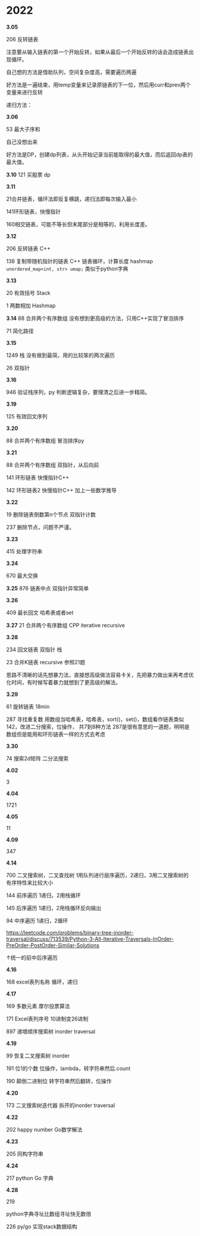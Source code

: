 
# 2022

**3.05** 

206 反转链表

注意要从输入链表的第一个开始反转，如果从最后一个开始反转的话会造成链表出现循环。

自己想的方法是借助队列，空间复杂度高，需要遍历两遍

好方法是一遍结束，用temp变量来记录原链表的下一位，然后用curr和prev两个变量来进行反转

递归方法：


**3.06**

53 最大子序和

自己没想出来

好方法是DP，创建dp列表，从头开始记录当前能取得的最大值，而后返回dp表的最大值。


**3.10**
121 买股票 dp

**3.11**

21合并链表，循环法即反复横跳，递归法即每次输入最小

141环形链表，快慢指针

160相交链表，可能不等长但末尾部分是相等的，利用长度差。

**3.12**

206 反转链表 C++

138 复制带随机指针的链表 C++ 
    链表循环，计算长度
    hashmap `unordered_map<int, str> umap;` 类似于python字典

**3.13**

20 有效括号 Stack

1 两数相加 Hashmap


**3.14**
88 合并两个有序数组 没有想到更高级的方法，只用C++实现了冒泡排序

71 简化路径 

**3.15**

1249  栈 没有做到最简，用的比较笨的两次遍历

26 双指针

**3.16**

946 验证栈序列，py 判断逻辑复杂，要理清之后进一步精简。

**3.19**

125 有效回文序列

**3.20**

88 合并两个有序数组 冒泡排序py

**3.21**

88 合并两个有序数组 双指针，从后向前

141 环形链表 快慢指针C++

142 环形链表2 快慢指针C++ 加上一些数学推导

**3.22**

19 删除链表倒数第n个节点 双指针计数

237 删除节点，问题不严谨。


**3.23**

415 处理字符串

**3.24**

670 最大交换 

**3.25**
876 链表中点 双指针异常简单

**3.26**

409 最长回文 哈希表或者set

**3.27**
21 合并两个有序数组 CPP iterative recursive


**3.28**

234 回文链表 双指针 栈

23 合并K链表 recursive 参照21题

思路不清晰的话先想暴力法，直接想高级做法容易卡关，先把暴力做出来再考虑优化时间，有时候写着暴力就想到了更高级的解法。


**3.29**

61 旋转链表 18min

287 寻找重复数 用数组当哈希表，哈希表，sort()，set()，数组看作链表类似142，改进二分搜索，位操作， 共7到8种方法
    287是很有意思的一道题，明明是数组但是能用和环形链表一样的方式去考虑


**3.30**

74 搜索2d矩阵 二分法搜索


**4.02**

3


**4.04**

1721


**4.05**

11

**4.09**

347



**4.14**

700 二叉搜索树，二叉查找树 1用队列进行层序遍历，2递归，3用二叉搜索树的有序特性来比较大小

144 前序遍历 1递归，2用栈循环

145 后序遍历 1递归，2用栈循环反向输出

94 中序遍历 1递归，2循环


https://leetcode.com/problems/binary-tree-inorder-traversal/discuss/713539/Python-3-All-Iterative-Traversals-InOrder-PreOrder-PostOrder-Similar-Solutions

↑统一的前中后序遍历




**4.16**

168 excel表列名称 循环，递归


**4.17**

169 多数元素 摩尔投票算法

171  Excel表列序号 10进制变26进制

897 递增顺序搜索树 inorder traversal


**4.19**

99 恢复二叉搜索树 inorder

191 位1的个数   位操作，lambda，转字符串然后.count 

190 颠倒二进制位  转字符串然后翻转，位操作


**4.20**


173 二叉搜索树迭代器  拆开的inorder traversal


**4.22**

202 happy number Go数学解法

**4.23**

205 同构字符串 

**4.24**

217 python Go 字典


**4.28**

219 

python字典寻址比数组寻址快无数倍

226 py/go
实现stack数据结构